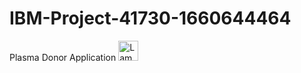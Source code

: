 # IBM-Project-41730-1660644464
Plasma Donor Application
<img src="https://drive.google.com/file/d/1-_M2fu5Q0NiTBmiE2qYCqV-1vx1i5Z6H/view?usp=drivesdk" alt="Lamp" width="32" height="32">
